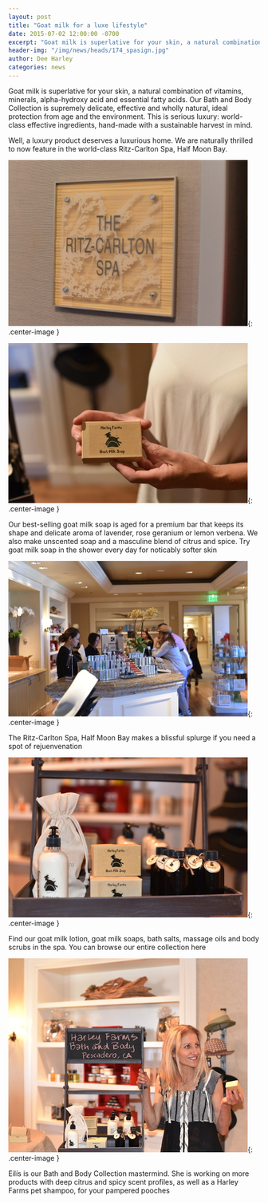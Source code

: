 ```yaml
---
layout: post
title: "Goat milk for a luxe lifestyle"
date: 2015-07-02 12:00:00 -0700
excerpt: "Goat milk is superlative for your skin, a natural combination of vitamins, minerals, alpha-hydroxy acid and essential fatty ..."
header-img: "/img/news/heads/174_spasign.jpg"
author: Dee Harley
categories: news
---
```

Goat milk is superlative for your skin, a natural combination of
vitamins, minerals, alpha-hydroxy acid and essential fatty acids. Our
Bath and Body Collection is supremely delicate, effective and wholly
natural, ideal  protection from age and the environment. This is
serious luxury:  world-class effective ingredients, hand-made with a
sustainable harvest  in mind.

Well, a luxury product deserves a luxurious home. We are naturally
thrilled to now feature in the world-class Ritz-Carlton Spa, Half Moon
Bay.

![image](/img/news/174_spasign.jpg){: .center-image }

![image](/img/news/174_spasoap.jpg){: .center-image }

Our best-selling goat milk soap is aged for a premium bar that keeps
its shape and delicate aroma of lavender, rose geranium or lemon
verbena. We also make unscented soap and a masculine blend of citrus
and spice. Try goat milk soap in the shower every day for noticably
softer skin

![image](/img/news/174_spa.jpg){: .center-image }

The Ritz-Carlton Spa, Half Moon Bay makes a blissful splurge if you
need a spot of rejuenvenation

![image](/img/news/174_spaproducts.jpg){: .center-image }

Find our goat milk lotion, goat milk soaps, bath salts, massage oils
and body scrubs in the spa. You can browse our entire collection here

![image](/img/news/174_spaeiliswithsoap.jpg){: .center-image }

Eilís is our Bath and Body Collection mastermind. She is working on
more products with deep citrus and spicy scent profiles, as well as a
Harley Farms pet shampoo, for your pampered pooches



